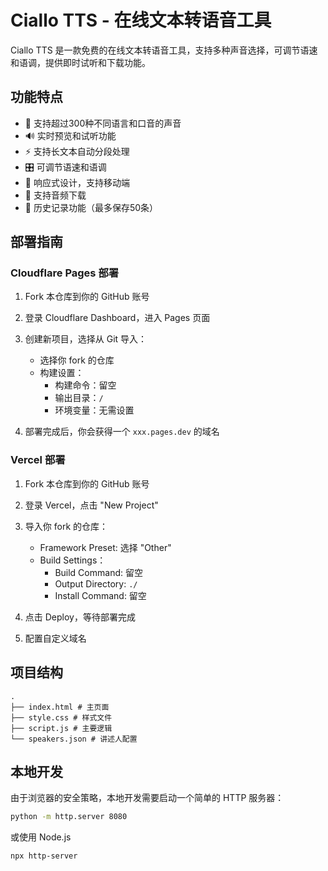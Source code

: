 # Ciallo TTS - 在线文本转语音工具

Ciallo TTS 是一款免费的在线文本转语音工具，支持多种声音选择，可调节语速和语调，提供即时试听和下载功能。

## 功能特点

- 🎯 支持超过300种不同语言和口音的声音
- 🔊 实时预览和试听功能
- ⚡ 支持长文本自动分段处理
- 🎛️ 可调节语速和语调
- 📱 响应式设计，支持移动端
- 💾 支持音频下载
- 📝 历史记录功能（最多保存50条）

## 部署指南

### Cloudflare Pages 部署

1. Fork 本仓库到你的 GitHub 账号

2. 登录 Cloudflare Dashboard，进入 Pages 页面

3. 创建新项目，选择从 Git 导入：
   - 选择你 fork 的仓库
   - 构建设置：
     - 构建命令：留空
     - 输出目录：`/`
     - 环境变量：无需设置

4. 部署完成后，你会获得一个 `xxx.pages.dev` 的域名

### Vercel 部署

1. Fork 本仓库到你的 GitHub 账号

2. 登录 Vercel，点击 "New Project"

3. 导入你 fork 的仓库：
   - Framework Preset: 选择 "Other"
   - Build Settings：
     - Build Command: 留空
     - Output Directory: `./`
     - Install Command: 留空

4. 点击 Deploy，等待部署完成

5. 配置自定义域名

## 项目结构 

```
.
├── index.html # 主页面
├── style.css # 样式文件
├── script.js # 主要逻辑
└── speakers.json # 讲述人配置
```

## 本地开发

由于浏览器的安全策略，本地开发需要启动一个简单的 HTTP 服务器：

```bash
python -m http.server 8080
```

或使用 Node.js

```bash
npx http-server
```
